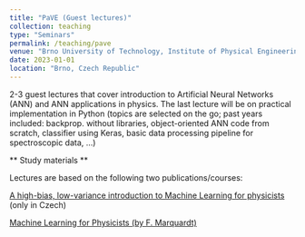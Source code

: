 ```yaml
---
title: "PaVE (Guest lectures)"
collection: teaching
type: "Seminars"
permalink: /teaching/pave
venue: "Brno University of Technology, Institute of Physical Engineering and Nanotechnology"
date: 2023-01-01
location: "Brno, Czech Republic"
---
```


2-3 guest lectures that cover introduction to Artificial Neural Networks (ANN) and ANN applications in physics. The last lecture will be on practical implementation in Python (topics are selected on the go; past years included: backprop. without libraries, object-oriented ANN code from scratch, classifier using Keras, basic data processing pipeline for spectroscopic data, ...)

** Study materials ** 

Lectures are based on the following two publications/courses: 

[A high-bias, low-variance introduction to Machine Learning for physicists](https://arxiv.org/pdf/1803.08823.pdf) (only in Czech)

[Machine Learning for Physicists (by F. Marquardt)](https://pad.gwdg.de/s/Machine_Learning_For_Physicists_2021)